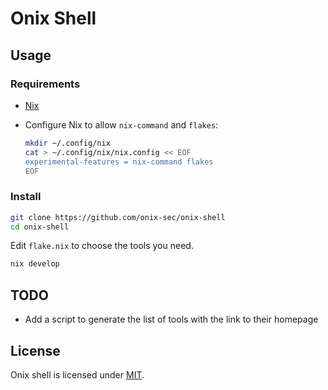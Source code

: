 # Onix Shell

## Usage

### Requirements

- [Nix](https://nixos.org/download/)
- Configure Nix to allow `nix-command` and `flakes`:

  ```bash
  mkdir ~/.config/nix
  cat > ~/.config/nix/nix.config << EOF
  experimental-features = nix-command flakes
  EOF
  ```

### Install

```bash
git clone https://github.com/onix-sec/onix-shell
cd onix-shell
```

Edit `flake.nix` to choose the tools you need.

```bash
nix develop
```

## TODO

- Add a script to generate the list of tools with the link to their homepage

## License

Onix shell is licensed under [MIT](./LICENSE).
